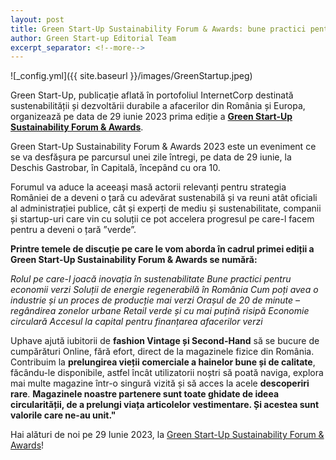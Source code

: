 ```yaml
---
layout: post
title: Green Start-Up Sustainability Forum & Awards: bune practici pentru o Românie verde
author: Green Start-up Editorial Team
excerpt_separator: <!--more-->
---
```

![_config.yml]({{ site.baseurl }}/images/GreenStartup.jpeg)

Green Start-Up, publicație aflată în portofoliul InternetCorp destinată sustenabilității și dezvoltării durabile a afacerilor din România și Europa, organizează pe data de 29 iunie 2023 prima ediție a <strong>[Green Start-Up Sustainability Forum & Awards](https://green.start-up.ro/ro/green-start-up-sustainability-forum-awards-bune-practici-pentru-o-romanie-verde/)</strong>.

<!--more-->

Green Start-Up Sustainability Forum & Awards 2023 este un eveniment ce se va desfășura pe parcursul unei zile întregi, pe data de 29 iunie, la Deschis Gastrobar, în Capitală, începând cu ora 10.

Forumul va aduce la aceeași masă actorii relevanți pentru strategia României de a deveni o țară cu adevărat sustenabilă și va reuni atât oficiali al administrației publice, cât și experți de mediu și sustenabilitate, companii și startup-uri care vin cu soluții ce pot accelera progresul pe care-l facem pentru a deveni o țară ”verde”.

<strong>Printre temele de discuție pe care le vom aborda în cadrul primei ediții a Green Start-Up Sustainability Forum & Awards se numără:</strong>

<em>Rolul pe care-l joacă inovația în sustenabilitate
Bune practici pentru economii verzi
Soluții de energie regenerabilă în România
Cum poți avea o industrie și un proces de producție mai verzi
Orașul de 20 de minute – regândirea zonelor urbane
Retail verde și cu mai puțină risipă
Economie circulară
Accesul la capital pentru finanțarea afacerilor verzi</em>

Uphave ajută iubitorii de <strong>fashion Vintage și Second-Hand</strong> să se bucure de cumpărături Online, fără efort, direct de la magazinele fizice din România.
Contribuim la <strong>prelungirea vieții comerciale a hainelor bune și de calitate</strong>, făcându-le disponibile, astfel încât utilizatorii noștri să poată naviga, explora mai multe magazine într-o singură vizită și să acces la acele <strong>descoperiri rare</strong>.
<strong>Magazinele noastre partenere sunt toate ghidate de ideea circularității, de a prelungi viața articolelor vestimentare. Și acestea sunt valorile care ne-au unit."</strong>

Hai alături de noi pe 29 Iunie 2023, la [Green Start-Up Sustainability Forum & Awards](https://green.start-up.ro/ro/green-start-up-sustainability-forum-awards-bune-practici-pentru-o-romanie-verde/)!







